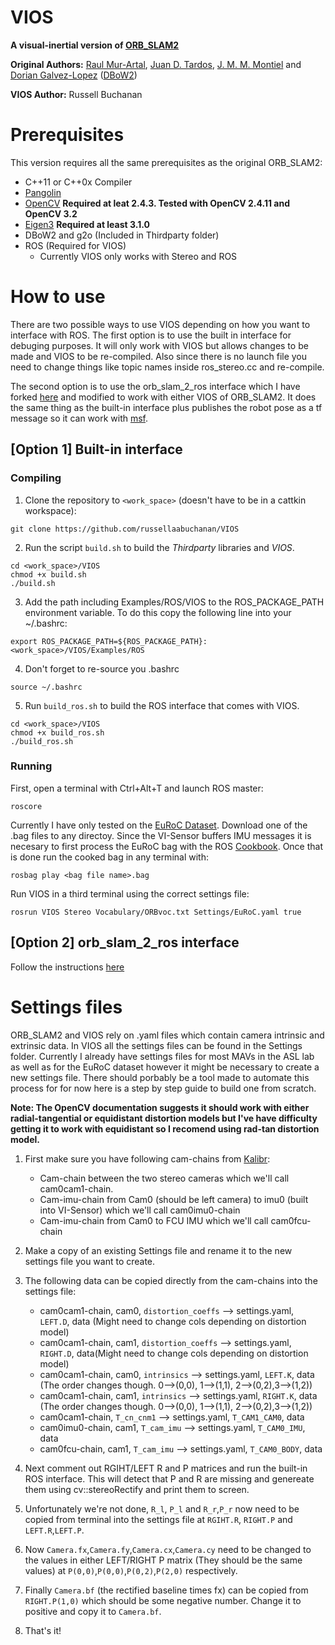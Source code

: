 # VIOS
**A visual-inertial version of [ORB_SLAM2](https://github.com/raulmur/ORB_SLAM2)**

**Original Authors:** [Raul Mur-Artal](http://webdiis.unizar.es/~raulmur/), [Juan D. Tardos](http://webdiis.unizar.es/~jdtardos/), [J. M. M. Montiel](http://webdiis.unizar.es/~josemari/) and [Dorian Galvez-Lopez](http://doriangalvez.com/) ([DBoW2](https://github.com/dorian3d/DBoW2))

**VIOS Author:** Russell Buchanan 

# Prerequisites
This version requires all the same prerequisites as the original ORB_SLAM2:

* C++11 or C++0x Compiler
* [Pangolin](https://github.com/stevenlovegrove/Pangolin)
* [OpenCV](http://opencv.org) **Required at leat 2.4.3. Tested with OpenCV 2.4.11 and OpenCV 3.2**
* [Eigen3](http://eigen.tuxfamily.org) **Required at least 3.1.0**
* DBoW2 and g2o (Included in Thirdparty folder)
* ROS (Required for VIOS)
    * Currently VIOS only works with Stereo and ROS

# How to use

There are two possible ways to use VIOS depending on how you want to interface with ROS. The first option is to use the built in interface for debuging purposes. It will only work with VIOS but allows changes to be made and VIOS to be re-compiled. Also since there is no launch file you need to change things like topic names inside ros_stereo.cc and re-compile. 

The second option is to use the orb_slam_2_ros interface which I have forked [here](https://github.com/russellaabuchanan/orb_slam_2_ros) and modified to work with either VIOS of ORB_SLAM2. It does the same thing as the built-in interface plus publishes the robot pose as a tf message so it can work with [msf](https://github.com/ethz-asl/ethzasl_msf).


## [Option 1] Built-in interface
### Compiling

1. Clone the repository to ```<work_space>``` (doesn't have to be in a cattkin workspace):
```
git clone https://github.com/russellaabuchanan/VIOS
```

2. Run the script `build.sh` to build the *Thirdparty* libraries and *VIOS*.
```
cd <work_space>/VIOS
chmod +x build.sh
./build.sh
```
3. Add the path including Examples/ROS/VIOS to the ROS_PACKAGE_PATH environment variable. To do this copy the following line into your ~/.bashrc:
```
export ROS_PACKAGE_PATH=${ROS_PACKAGE_PATH}:<work_space>/VIOS/Examples/ROS
```
4. Don't forget to re-source you .bashrc
```
source ~/.bashrc
```

5. Run `build_ros.sh` to build the ROS interface that comes with VIOS.
```
cd <work_space>/VIOS
chmod +x build_ros.sh
./build_ros.sh
```
### Running
First, open a terminal with Ctrl+Alt+T and launch ROS master:
```
roscore
```
Currently I have only tested on the [EuRoC Dataset](http://projects.asl.ethz.ch/datasets/doku.php?id=kmavvisualinertialdatasets). Download one of the .bag files to any directoy. Since the VI-Sensor buffers IMU messages it is necesary to first process the EuRoC bag with the ROS [Cookbook](http://wiki.ros.org/rosbag/Cookbook). Once that is done run the cooked bag in any terminal with:
```
rosbag play <bag file name>.bag
```

Run VIOS in a third terminal using the correct settings file:
```
rosrun VIOS Stereo Vocabulary/ORBvoc.txt Settings/EuRoC.yaml true
```

## [Option 2] orb_slam_2_ros interface
Follow the instructions [here](https://github.com/russellaabuchanan/orb_slam_2_ros)

# Settings files
ORB_SLAM2 and VIOS rely on .yaml files which contain camera intrinsic and extrinsic data. In VIOS all the settings files can be found in the Settings folder. Currently I already have settings files for most MAVs in the ASL lab as well as for the EuRoC dataset however it might be necessary to create a new settings file. There should porbably be a tool made to automate this process for for now here is a step by step guide to build one from scratch.

**Note: The OpenCV documentation suggests it should work with either radial-tangential or equidistant distortion models but I've have difficulty getting it to work with equidistant so I recomend using rad-tan distortion model.**

1. First make sure you have following cam-chains from [Kalibr](https://github.com/ethz-asl/kalibr): 
    * Cam-chain between the two stereo cameras which we'll call cam0cam1-chain.
    * Cam-imu-chain from Cam0 (should be left camera) to imu0 (built into VI-Sensor) which we'll call cam0imu0-chain
    * Cam-imu-chain from Cam0 to FCU IMU which we'll call cam0fcu-chain
2. Make a copy of an existing Settings file and rename it to the new settings file you want to create.
3. The following data can be copied directly from the cam-chains into the settings file:
    * cam0cam1-chain, cam0, `distortion_coeffs` --> settings.yaml, `LEFT.D`, data (Might need to change cols depending on distortion model)
    * cam0cam1-chain, cam1, `distortion_coeffs` --> settings.yaml, `RIGHT.D`, data(Might need to change cols depending on distortion model)
    * cam0cam1-chain, cam0, `intrinsics` --> settings.yaml, `LEFT.K`, data (The order changes though. 0-->(0,0), 1-->(1,1), 2-->(0,2),3-->(1,2))
    * cam0cam1-chain, cam1, `intrinsics` --> settings.yaml, `RIGHT.K`, data (The order changes though. 0-->(0,0), 1-->(1,1), 2-->(0,2),3-->(1,2))
    * cam0cam1-chain, `T_cn_cnm1` --> settings.yaml, `T_CAM1_CAM0`, data
    * cam0imu0-chain, cam1, `T_cam_imu` --> settings.yaml, `T_CAM0_IMU`, data
    * cam0fcu-chain, cam1, `T_cam_imu` --> settings.yaml, `T_CAM0_BODY`, data


4. Next comment out RGIHT/LEFT R and P matrices and run the built-in ROS interface. This will detect that P and R are missing and genereate them using cv::stereoRectify and print them to screen.
5. Unfortunately we're not done, `R_l`, `P_l` and `R_r`,`P_r` now need to be copied from terminal into the settings file at `RGIHT.R`, `RIGHT.P` and `LEFT.R`,`LEFT.P`.
6. Now `Camera.fx`,`Camera.fy`,`Camera.cx`,`Camera.cy` need to be changed to the values in either LEFT/RIGHT P matrix (They should be the same values) at `P(0,0)`,`P(0,0)`,`P(0,2)`,`P(2,0)` respectively.
7. Finally `Camera.bf` (the rectified baseline times fx) can be copied from `RIGHT.P(1,0)` which should be some negative number. Change it to positive and copy it to `Camera.bf`.
8. That's it!




